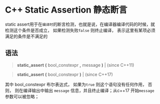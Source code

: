# C++ Static Assertion 静态断言

static assert用于在`编译时`的断言检测，也就是说，在编译器编译代码的时候，就检测这个条件是否成立， 如果检测失败`false` 则终止编译， 表示这里有某项必须满足的条件是不满足的

语法
---

>   **static_assert** **(** bool_constexpr **,** message **)** | (since C++11)
>   **static_assert** **(** bool_constexpr  **)**              | (since C++17)
                                                                  
其中 bool_constexpr 布尔表达式， 如果为`true` 则这个语句没有任何作用， 否则， 则在编译输出中输出 `message` 信息，并且终止编译；从c++17 开始`message`参数可以被忽略；
